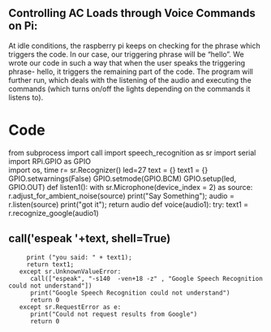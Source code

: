 ## Controlling AC Loads through Voice Commands on Pi:

At idle conditions, the raspberry pi keeps on checking for the phrase which triggers the code. In our case, our triggering phrase will be “hello”. We wrote our code in such a way that when the user speaks the triggering phrase- hello, it triggers the remaining part of the code. The program will further run, which deals with the listening of the audio and executing the commands (which turns on/off the lights depending on the commands it listens to).

# Code

from subprocess import call
import speech_recognition as sr
import serial
import RPi.GPIO as GPIO      
import os, time
r= sr.Recognizer()
led=27
text = {}
text1 = {}
GPIO.setwarnings(False)
GPIO.setmode(GPIO.BCM)
GPIO.setup(led, GPIO.OUT)
def listen1():
    with sr.Microphone(device_index = 2) as source:
               r.adjust_for_ambient_noise(source)
               print("Say Something");
               audio = r.listen(source)
               print("got it");
    return audio
def voice(audio1):
       try: 
         text1 = r.recognize_google(audio1) 
##         call('espeak '+text, shell=True) 
         print ("you said: " + text1);
         return text1; 
       except sr.UnknownValueError: 
          call(["espeak", "-s140  -ven+18 -z" , "Google Speech Recognition could not understand"])
          print("Google Speech Recognition could not understand") 
          return 0
       except sr.RequestError as e: 
          print("Could not request results from Google")
          return 0

